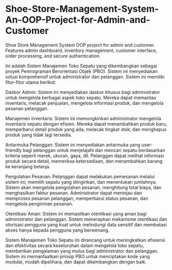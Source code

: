 # Shoe-Store-Management-System-An-OOP-Project-for-Admin-and-Customer
Shoe Store Management System OOP project for admin and customer. Features admin dashboard, inventory management, customer interface, order processing, and secure authentication.

Ini adalah Sistem Manajemen Toko Sepatu yang dikembangkan sebagai proyek Pemrograman Berorientasi Objek (PBO). Sistem ini menyediakan solusi komprehensif untuk administrator dan pelanggan. Sistem ini memiliki fitur-fitur utama berikut:

Dasbor Admin: Sistem ini menyediakan dasbor khusus bagi administrator untuk mengelola berbagai aspek toko sepatu. Mereka dapat memantau inventaris, melacak penjualan, mengelola informasi produk, dan mengelola pesanan pelanggan.

Manajemen Inventaris: Sistem ini memungkinkan administrator mengelola inventaris sepatu dengan efisien. Mereka dapat menambahkan produk baru, memperbarui detail produk yang ada, melacak tingkat stok, dan menghapus produk yang tidak lagi tersedia.

Antarmuka Pelanggan: Sistem ini menyediakan antarmuka yang user-friendly bagi pelanggan untuk menjelajahi dan mencari sepatu berdasarkan kriteria seperti merek, ukuran, gaya, dll. Pelanggan dapat melihat informasi produk secara detail, memeriksa ketersediaan, dan menambahkan barang ke keranjang belanja.

Pengolahan Pesanan: Pelanggan dapat melakukan pemesanan melalui sistem ini, memilih sepatu yang diinginkan, dan menentukan jumlahnya. Sistem akan mengelola pengolahan pesanan, menghitung total biaya, dan menghasilkan faktur pesanan. Administrator dapat meninjau dan memproses pesanan pelanggan, memperbarui status pesanan, dan mengelola pengiriman pesanan.

Otentikasi Aman: Sistem ini memastikan otentikasi yang aman bagi administrator dan pelanggan. Sistem menerapkan mekanisme otentikasi dan otorisasi pengguna yang kuat untuk melindungi data sensitif dan membatasi akses hanya kepada pengguna yang berwenang.

Sistem Manajemen Toko Sepatu ini dirancang untuk meningkatkan efisiensi dan efektivitas secara keseluruhan dalam mengelola toko sepatu, memberikan pengalaman yang mulus bagi administrator dan pelanggan. Sistem ini memanfaatkan prinsip PBO untuk menciptakan kode yang modular, mudah dipelihara, dan dapat dikembangkan dengan baik.

